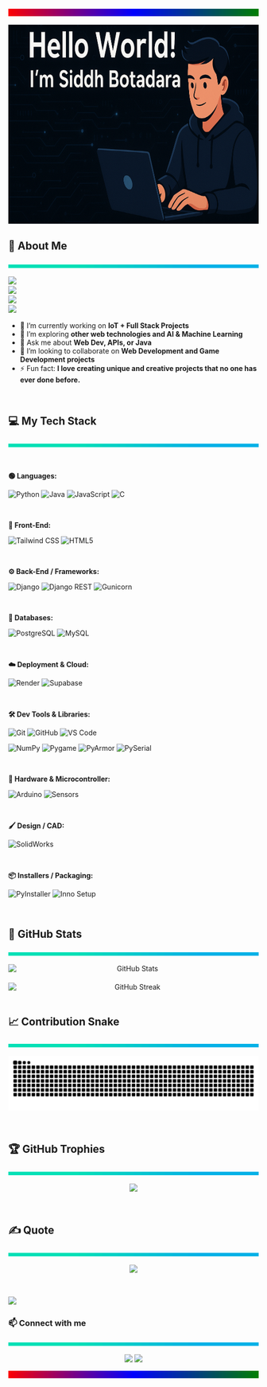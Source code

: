 <p align="center">
  <img src="divider_line.svg" width="100%" height="15">
</p>

<p align="center">
  <img src="Intro.png" height="400">
</p>

## 🌟 About Me  
<p align="center">
  <img src="divide.svg" width="100%" height="7">
</p>

<p align="left">
  <img src="https://readme-typing-svg.herokuapp.com?font=Fira+Code&size=20&color=00F79D&width=1200&lines=I%E2%80%99ve+loved+building+since+childhood&repeat=false">
  <br>
  <img src="https://readme-typing-svg.herokuapp.com?font=Fira+Code&size=20&color=00F79D&width=1200&lines=Starting+with+hardware+and+embedded+systems&repeat=false">
  <br>
  <img src="https://readme-typing-svg.herokuapp.com?font=Fira+Code&size=20&color=00F79D&width=1200&lines=Over+time,+I+realized+software+is+the+magic+that+brings+ideas+to+life&repeat=false">
  <br>
  <img src="https://readme-typing-svg.herokuapp.com?font=Fira+Code&size=20&color=00F79D&width=1200%&lines=Today,+I+don%E2%80%99t+just+build+projects%E2%80%94I+craft+products+that+solve+real+problems+and+push+boundaries&repeat=false">
</p>


- 🔭 I’m currently working on **IoT + Full Stack Projects**  
- 🌱 I’m exploring **other web technologies and AI & Machine Learning**
- 💬 Ask me about **Web Dev, APIs, or Java**  
- 👯 I’m looking to collaborate on **Web Development and Game Development projects**  
- ⚡ Fun fact: **I love creating unique and creative projects that no one has ever done before.**

<br>

## 💻 My Tech Stack
<p align="center">
  <img src="divide.svg" width="100%" height="7">
</p>

<br>

<p align="center">

<b>🟢 Languages:</b><br>

![Python](https://img.shields.io/badge/Python-3776AB?style=for-the-badge&logo=python&logoColor=white)
![Java](https://img.shields.io/badge/Java-ED8B00?style=for-the-badge&logo=openjdk&logoColor=white)
![JavaScript](https://img.shields.io/badge/JavaScript-F7DF1E?style=for-the-badge&logo=javascript&logoColor=black)
![C](https://img.shields.io/badge/C-00599C?style=for-the-badge&logo=c&logoColor=white)

<br>

<b>🎨 Front-End:</b><br>

![Tailwind CSS](https://img.shields.io/badge/Tailwind_CSS-06B6D4?style=for-the-badge&logo=tailwind-css&logoColor=white)
![HTML5](https://img.shields.io/badge/HTML5-E34F26?style=for-the-badge&logo=html5&logoColor=white)

<br>

<b>⚙️ Back-End / Frameworks:</b><br>

![Django](https://img.shields.io/badge/Django-092E20?style=for-the-badge&logo=django&logoColor=white)
![Django REST](https://img.shields.io/badge/Django_REST-092E20?style=for-the-badge&logo=django&logoColor=white)
![Gunicorn](https://img.shields.io/badge/Gunicorn-000000?style=for-the-badge&logo=python&logoColor=white)

<br>

<b>💾 Databases:</b><br>

![PostgreSQL](https://img.shields.io/badge/PostgreSQL-4169E1?style=for-the-badge&logo=postgresql&logoColor=white)
![MySQL](https://img.shields.io/badge/MySQL-4479A1?style=for-the-badge&logo=mysql&logoColor=white)

<br>

<b>☁️ Deployment & Cloud:</b><br>

![Render](https://img.shields.io/badge/Render-37474F?style=for-the-badge&logo=render&logoColor=white)
![Supabase](https://img.shields.io/badge/Supabase-3ECF8E?style=for-the-badge&logo=supabase&logoColor=white)


<br>

<b>🛠️ Dev Tools & Libraries:</b><br>

![Git](https://img.shields.io/badge/Git-F05032?style=for-the-badge&logo=git&logoColor=white)
![GitHub](https://img.shields.io/badge/GitHub-181717?style=for-the-badge&logo=github&logoColor=white)
![VS Code](https://img.shields.io/badge/VS_Code-007ACC?style=for-the-badge&logo=visual-studio-code&logoColor=white)

![NumPy](https://img.shields.io/badge/NumPy-013243?style=for-the-badge&logo=numpy&logoColor=white)
![Pygame](https://img.shields.io/badge/Pygame-000000?style=for-the-badge&logo=python&logoColor=white)
![PyArmor](https://img.shields.io/badge/PyArmor-FF6600?style=for-the-badge&logo=python&logoColor=white)
![PySerial](https://img.shields.io/badge/PySerial-013243?style=for-the-badge&logo=python&logoColor=white)

<br>

<b>🤖 Hardware & Microcontroller:</b><br>

![Arduino](https://img.shields.io/badge/Arduino-00979D?style=for-the-badge&logo=arduino&logoColor=white)
![Sensors](https://img.shields.io/badge/Sensors-6FCF97?style=for-the-badge&logo=maker&logoColor=white)


<br>

<b>🖌️ Design / CAD:</b><br>

![SolidWorks](https://img.shields.io/badge/SolidWorks-070CAD?style=for-the-badge&logo=solidworks&logoColor=white)

<br>

<b>📦 Installers / Packaging:</b><br>

![PyInstaller](https://img.shields.io/badge/PyInstaller-F7DF1E?style=for-the-badge&logo=python&logoColor=white)
![Inno Setup](https://img.shields.io/badge/Inno_Setup-000000?style=for-the-badge&logo=inno&logoColor=white)

</p>

<br>

## 🚀 GitHub Stats  
<p align="center">
  <img src="divide.svg" width="100%" height="7">
</p>

<div align="center">
  <div style="display: flex; justify-content: center; align-items: center; gap: 20px; flex-wrap: wrap;">
    <img src="https://github-readme-stats.vercel.app/api?username=siddhbotadara&show_icons=true&theme=radical" alt="GitHub Stats" width="600"/>
    <img src="https://github-readme-streak-stats.herokuapp.com/?user=siddhbotadara&theme=radical" alt="GitHub Streak" width="600"/>
  </div>
</div>

<br>

## 📈 Contribution Snake  
<p align="center">
  <img src="divide.svg" width="100%" height="7">
</p>

![snake gif](https://github.com/siddhbotadara/siddhbotadara/blob/output/github-snake-dark.svg)

<br>

## 🏆 GitHub Trophies
<p align="center">
  <img src="divide.svg" width="100%" height="7">
</p>

<div align="center">

![](https://github-profile-trophy.vercel.app/?username=siddhbotadara&theme=radical&no-frame=false&no-bg=false&margin-w=4)

</div>

<br>

## ✍️ Quote
<p align="center">
  <img src="divide.svg" width="100%" height="7">
</p>

<div align="center">

  ![](https://quotes-github-readme.vercel.app/api?type=horizontal&theme=radical)

</div>

<br>

[![](https://visitcount.itsvg.in/api?id=siddhbotadara&icon=0&color=0)](https://visitcount.itsvg.in)

### 📫 Connect with me  
<p align="center">
  <img src="divide.svg" width="100%" height="7">
</p>

<p align="center">
  <a href="https://linkedin.com/in/siddhbotadara"><img src="https://img.shields.io/badge/LinkedIn-0077B5?logo=linkedin&logoColor=white" /></a>
  <a href="mailto:siddhbotadara24@gmail.com"><img src="https://img.shields.io/badge/Email-D14836?logo=gmail&logoColor=white" /></a>
</p>

<p align="center">
  <img src="divider_line.svg" width="100%" height="15">
</p>